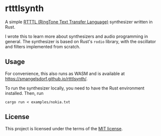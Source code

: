 # rtttlsynth

A simple [RTTTL (RingTone Text Transfer Language)][rtttl] synthesizer written in Rust.

I wrote this to learn more about synthesizers and audio programming in general. The synthesizer is
based on Rust's `rodio` library, with the oscillator and filters implemented from scratch.

[rtttl]: https://en.wikipedia.org/wiki/Ring_Tone_Text_Transfer_Language

## Usage

For convenience, this also runs as WASM and is available at
<https://smangelsdorf.github.io/rtttlsynth/>.

To run the synthesizer locally, you need to have the Rust environment installed. Then, run

    cargo run < examples/nokia.txt

## License

This project is licensed under the terms of the [MIT license](https://opensource.org/licenses/MIT).